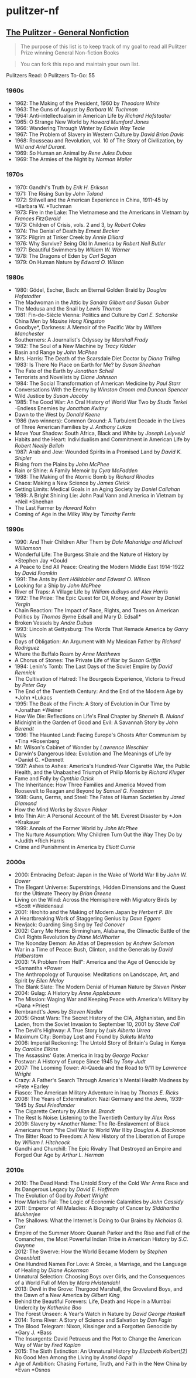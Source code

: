 # pulitzer-nf
## [The Pulitzer - General Nonfiction](http://www.pulitzer.org/prize-winners-by-category/223)

> The purpose of this list is to keep track of my goal to read all Pulitzer Prize winning General Non-fiction Books

> You can fork this repo and maintain your own list.

Pulitzers Read: 0
Pulitzers To-Go: 55

### 1960s
- 1962: The Making of the President, 1960 by *Theodore White*
- 1963: The Guns of August by *Barbara W. Tuchman*
- 1964: Anti-intellectualism in American Life by *Richard Hofstadter*
- 1965: O Strange New World by *Howard Mumford Jones*
- 1966: Wandering Through Winter by *Edwin Way Teale*
- 1967: The Problem of Slavery in Western Culture by *David Brion Davis*
- 1968: Rousseau and Revolution, vol. 10 of The Story of Civilization, by *Will and Ariel Durant.*
- 1969: So Human an Animal by *Rene Jules Dubos*
- 1969: The Armies of the Night by *Norman Mailer*

### 1970s
- 1970: Gandhi's Truth by *Erik H. Erikson*
- 1971: The Rising Sun by *John Toland*
- 1972: Stilwell and the American Experience in China, 1911-45 by *Barbara W. *Tuchman
- 1973: Fire in the Lake: The Vietnamese and the Americans in Vietnam by *Frances FitzGerald*
- 1973: Children of Crisis, vols. 2 and 3, by *Robert Coles*
- 1974: The Denial of Death by *Ernest Becker*
- 1975: Pilgrim at Tinker Creek by *Annie Dillard*
- 1976: Why Survive? Being Old In America by *Robert Neil Butler*
- 1977: Beautiful Swimmers by *William W. Warner*
- 1978: The Dragons of Eden by *Carl Sagan*
- 1979: On Human Nature by *Edward O. Wilson*

### 1980s
- 1980: Gödel, Escher, Bach: an Eternal Golden Braid by *Douglas Hofstadter*
- The Madwoman in the Attic by *Sandra Gilbert and Susan Gubar*
- The Medusa and the Snail by *Lewis Thomas*
- 1981: Fin-de-Siècle Vienna: Politics and Culture by *Carl E. Schorske*
China Men by *Maxine Hong Kingston*
- Goodbye*, Darkness: A Memoir of the Pacific War by *William Manchester*
- Southerners: A Journalist's Odyssey by *Marshall Frady*
- 1982: The Soul of a New Machine by *Tracy Kidder*
- Basin and Range by *John McPhee*
- Mrs. Harris: The Death of the Scarsdale Diet Doctor by *Diana Trilling*
- 1983: Is There No Place on Earth for Me? by *Susan Sheehan*
- The Fate of the Earth by *Jonathan Schell*
- Terrorists and Novelists by *Diane Johnson*
- 1984: The Social Transformation of American Medicine by *Paul Starr*
- Conversations With the Enemy by *Winston Groom and Duncan Spencer*
- Wild Justice by *Susan Jacoby*
- 1985: The Good War: An Oral History of World War Two by *Studs Terkel*
-Endless Enemies by *Jonathan Kwitny*
- Dawn to the West by *Donald Keene*
- 1986 (two winners): Common Ground: A Turbulent Decade in the Lives of Three American Families by *J. Anthony Lukas*
- Move Your Shadow: South Africa, Black and White by *Joseph Lelyveld*
- Habits and the Heart: Individualism and Commitment in American Life by *Robert Neelly Bellah*
- 1987: Arab and Jew: Wounded Spirits in a Promised Land by *David K. Shipler*
- Rising from the Plains by *John McPhee*
- Rain or Shine: A Family Memoir by *Cyra McFadden*
- 1988: The Making of the Atomic Bomb by *Richard Rhodes*
- Chaos: Making a New Science by *James Gleick*
- Setting Limits: Medical Goals in an Aging Society by *Daniel Callahan*
- 1989: A Bright Shining Lie: John Paul Vann and America in Vietnam by *Neil *Sheehan
- The Last Farmer by *Howard Kohn*
- Coming of Age in the Milky Way by *Timothy Ferris*

### 1990s
- 1990: And Their Children After Them by *Dale Maharidge and Michael Williamson*
- Wonderful Life: The Burgess Shale and the Nature of History by *Stephen Jay *Gould
- A Peace to End All Peace: Creating the Modern Middle East 1914-1922 by *David Fromkin*
- 1991: The Ants by *Bert Hölldobler and Edward O. Wilson*
- Looking for a Ship by *John McPhee*
- River of Traps: A Village Life by *William duBuys and Alex Harris*
- 1992: The Prize: The Epic Quest for Oil, Money, and Power by *Daniel Yergin*
- Chain Reaction: The Impact of Race, Rights, and Taxes on American Politics by *Thomas Byr*ne Edsall and Mary D. Edsall*
- Broken Vessels by *Andre Dubus*
- 1993: Lincoln at Gettysburg: The Words That Remade America by *Garry Wills*
- Days of Obligation: An Argument with My Mexican Father by *Richard Rodriguez*
- Where the Buffalo Roam by *Anne Matthews*
- A Chorus of Stones: The Private Life of War by *Susan Griffin*
- 1994: Lenin's Tomb: The Last Days of the Soviet Empire by *David Remnick*
- The Cultivation of Hatred: The Bourgeois Experience, Victoria to Freud by *Peter Gay*
- The End of the Twentieth Century: And the End of the Modern Age by *John *Lukacs
- 1995: The Beak of the Finch: A Story of Evolution in Our Time by *Jonathan *Weiner
- How We Die: Reflections on Life's Final Chapter by *Sherwin B. Nuland*
- Midnight in the Garden of Good and Evil: A Savannah Story by *John Berendt*
- 1996: The Haunted Land: Facing Europe's Ghosts After Communism by *Tina *Rosenberg
- Mr. Wilson's Cabinet of Wonder by *Lawrence Weschler*
- Darwin's Dangerous Idea: Evolution and The Meanings of Life by *Daniel C. *Dennett
- 1997: Ashes to Ashes: America's Hundred-Year Cigarette War, the Public Health, and the Unabashed Triumph of Philip Morris by *Richard Kluger*
- Fame and Folly by *Cynthia Ozick*
- The Inheritance: How Three Families and America Moved from Roosevelt to Reagan and Beyond by *Samuel G. Freedman*
- 1998: Guns, Germs, and Steel: The Fates of Human Societies by *Jared Diamond*
- How the Mind Works by *Steven Pinker*
- Into Thin Air: A Personal Account of the Mt. Everest Disaster by *Jon *Krakauer
- 1999: Annals of the Former World by *John McPhee*
- The Nurture Assumption: Why Children Turn Out the Way They Do by *Judith *Rich Harris
- Crime and Punishment in America by *Elliott Currie*

### 2000s
- 2000: Embracing Defeat: Japan in the Wake of World War II by *John W. Dower*
- The Elegant Universe: Superstrings, Hidden Dimensions and the Quest for the Ultimate Theory by *Brian Greene*
- Living on the Wind: Across the Hemisphere with Migratory Birds by *Scott *Weidensaul
- 2001: Hirohito and the Making of Modern Japan by *Herbert P. Bix*
- A Heartbreaking Work of Staggering Genius by *Dave Eggers*
- Newjack: Guarding Sing Sing by *Ted Conover*
- 2002: Carry Me Home: Birmingham, Alabama, the Climactic Battle of the Civil Rights Revolution by *Diane McWhorter*
- The Noonday Demon: An Atlas of Depression by *Andrew Solomon*
- War in a Time of Peace: Bush, Clinton, and the Generals by *David Halberstam*
- 2003: "A Problem from Hell": America and the Age of Genocide by *Samantha *Power
- The Anthropology of Turquoise: Meditations on Landscape, Art, and Spirit by *Ellen Meloy*
- The Blank Slate: The Modern Denial of Human Nature by *Steven Pinker*
- 2004: Gulag: A History by *Anne Applebaum*
- The Mission: Waging War and Keeping Peace with America's Military by *Dana *Priest
- Rembrandt's Jews by *Steven Nadler*
- 2005: Ghost Wars: The Secret History of the CIA, Afghanistan, and Bin Laden, from the Soviet Invasion to September 10, 2001 by *Steve Coll*
- The Devil's Highway: A True Story by *Luis Alberto Urrea*
- Maximum City: Bombay Lost and Found by *Suketu Mehta*
- 2006: Imperial Reckoning: The Untold Story of Britain's Gulag in Kenya by *Caroline Elkins*
- The Assassins' Gate: America in Iraq by *George Packer*
- Postwar: A History of Europe Since 1945 by *Tony Judt*
- 2007: The Looming Tower: Al-Qaeda and the Road to 9/11 by *Lawrence Wright*
- Crazy: A Father's Search Through America's Mental Health Madness by *Pete *Earley
- Fiasco: The American Military Adventure in Iraq by *Thomas E. Ricks*
- 2008: The Years of Extermination: Nazi Germany and the Jews, 1939-1945 by *Saul Friedlander*
- The Cigarette Century by *Allan M. Brandt*
- The Rest Is Noise: Listening to the Twentieth Century by *Alex Ross*
- 2009: Slavery by *Another Name: The Re-Enslavement of Black Americans from *the Civil War to World War II by *Douglas A. Blackmon*
- The Bitter Road to Freedom: A New History of the Liberation of Europe by *William I. Hitchcock*
- Gandhi and Churchill: The Epic Rivalry That Destroyed an Empire and Forged Our Age by *Arthur L. Herman*

### 2010s
- 2010: The Dead Hand: The Untold Story of the Cold War Arms Race and Its Dangerous Legacy by *David E. Hoffman*
- The Evolution of God by *Robert Wright*
- How Markets Fail: The Logic of Economic Calamities by *John Cassidy*
- 2011: Emperor of All Maladies: A Biography of Cancer by *Siddhartha Mukherjee*
- The Shallows: What the Internet Is Doing to Our Brains by *Nicholas G. Carr*
- Empire of the Summer Moon: Quanah Parker and the Rise and Fall of the Comanches, the Most Powerful Indian Tribe in American History by *S.C. Gwynne*
- 2012: The Swerve: How the World Became Modern by *Stephen Greenblatt*
- One Hundred Names For Love: A Stroke, a Marriage, and the Language of Healing by *Diane Ackerman*
- Unnatural Selection: Choosing Boys over Girls, and the Consequences of a World Full of Men by *Mara Hvistendahl*
- 2013: Devil in the Grove: Thurgood Marshall, the Groveland Boys, and the Dawn of a New America by *Gilbert King*
- Behind the Beautiful Forevers: Life, Death and Hope in a Mumbai Undercity by *Katherine Boo*
- The Forest Unseen: A Year's Watch in Nature by *David George Haskell*
- 2014: Toms River: A Story of Science and Salvation by *Dan Fagin*
- The Blood Telegram: Nixon, Kissinger and a Forgotten Genocide by *Gary J. *Bass
- The Insurgents: David Petraeus and the Plot to Change the American Way of War by *Fred Kaplan*
- 2015: The Sixth Extinction: An Unnatural History by *Elizabeth Kolbert[2]*
No Good Men Among the Living by *Anand Gopal*
- Age of Ambition: Chasing Fortune, Truth, and Faith in the New China by *Evan *Osnos
